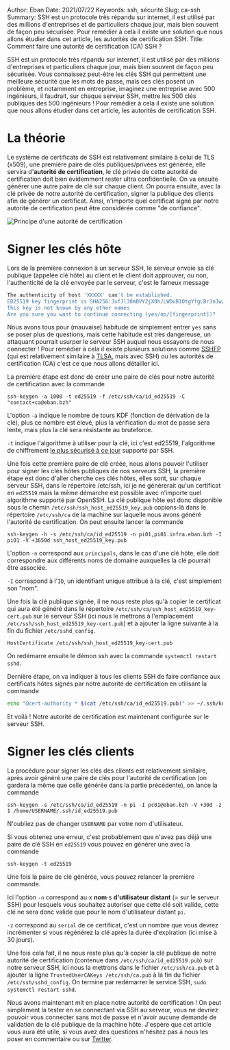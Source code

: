Author: Eban 
Date: 2021/07/22
Keywords: ssh, sécurité
Slug: ca-ssh
Summary: SSH est un protocole très répandu sur internet, il est utilisé par des millions d'entreprises et de particuliers chaque jour, mais bien souvent de façon peu sécurisée. Pour remédier à cela il existe une solution que nous allons étudier dans cet article, les autorités de certification SSH.
Title: Comment faire une autorité de certification (CA) SSH ?

SSH est un protocole très répandu sur internet, il est utilisé par des millions d'entreprises et particuliers chaque jour, mais bien souvent de façon peu sécurisée. Vous connaissez peut-être les clés SSH qui permettent une meilleure sécurité que les mots de passe, mais ces clés posent un problème, et notamment en entreprise, imaginez une entreprise avec 500 ingénieurs, il faudrait, sur chaque serveur SSH, mettre les 500 clés publiques des 500 ingénieurs ! Pour remédier à cela il existe une solution que nous allons étudier dans cet article, les autorités de certification SSH.

# La théorie

Le système de certificats de SSH est relativement similaire à celui de TLS (x509), une première paire de clés publiques/privées est générée, elle servira d'**autorité de certification**, le clé privée de cette autorité de certification doit bien évidemment rester ultra confidentielle. On va ensuite générer une autre paire de clé sur chaque client. On pourra ensuite, avec la clé privée de notre autorité de certification, signer la publique des clients afin de générer un certificat. Ainsi, n'importe quel certificat signé par notre autorité de certification peut être considérée comme "de confiance".

![Principe d'une autorité de certification](/static/img/ca-ssh/CA_principe(1).png)

# Signer les clés hôte

Lors de la première connexion à un serveur SSH, le serveur envoie sa clé publique (appelée clé hôte) au client et le client doit approuver, ou non, l'authenticité de la clé envoyée par le serveur, c'est le fameux message

```bash
The authenticity of host 'XXXXX' can't be established.
ED25519 key fingerprint is SHA256:JxfJl38mBVY2jX0h/LWDuB1OtgYfgLBr3nJw/lw5GFE.
This key is not known by any other names
Are you sure you want to continue connecting (yes/no/[fingerprint])? 
```

Nous avons tous pour (mauvaise) habitude de simplement entrer `yes` sans se poser plus de questions, mais cette habitude est très dangereuse, un attaquant pourrait usurper le serveur SSH auquel nous essayons de nous connecter ! Pour remédier à cela il existe plusieurs solutions comme [SSHFP](https://fr.wikipedia.org/wiki/Enregistrement_DNS_SSHFP) (qui est relativement similaire à [TLSA](https://ilearned.eu.org/dane.html), mais avec SSH) ou les autorités de certification (CA) c'est ce que nous allons détailler ici.

La première étape est donc de créer une paire de clés pour notre autorité de certification avec la commande

```
ssh-keygen -a 1000 -t ed25519 -f /etc/ssh/ca/id_ed25519 -C "contact+ca@eban.bzh"
```

L'option `-a` indique le nombre de tours KDF (fonction de dérivation de la clé), plus ce nombre est élevé, plus la vérification du mot de passe sera lente, mais plus la clé sera résistante au bruteforce.

`-t` indique l'algorithme à utiliser pour la clé, ici c'est ed25519, l'algorithme de chiffrement [le plus sécurisé à ce jour](https://nbeguier.medium.com/a-real-world-comparison-of-the-ssh-key-algorithms-b26b0b31bfd9) supporté par SSH.

Une fois cette première paire de clé créée, nous allons pouvoir l'utiliser pour signer les clés hôtes publiques de nos serveurs SSH, la première étape est donc d'aller cherche ces clés hôtes, elles sont, sur chaque serveur SSH, dans le répertoire /etc/ssh, ici je ne génèrerait qu'un certificat en `ed25519` mais la même démarche est possible avec n'importe quel algorithme supporté par OpenSSH. La clé publique hôte est donc disponible sous le chemin `/etc/ssh/ssh_host_ed25519_key.pub` copions-là dans le répertoire `/etc/ssh/ca` de la machine sur laquelle nous avons généré l'autorité de certification. On peut ensuite lancer la commande

```
ssh-keygen -h -s /etc/ssh/ca/id_ed25519 -n pi01,pi01.infra.eban.bzh -I pi01 -V +3650d ssh_host_ed25519_key.pub
```

L'option `-n` correspond aux `principals`, dans le cas d'une clé hôte, elle doit correspondre aux différents noms de domaine auxquelles la clé pourrait être associée.

`-I` correspond à l'`ID`, un identifiant unique attribué à la clé, c'est simplement son "nom".

Une fois la clé publique signée, il ne nous reste plus qu'à copier le certificat qui aura été généré dans le répertoire `/etc/ssh/ca/ssh_host_ed25519_key-cert.pub` sur le serveur SSH (ici nous le mettrons à l'emplacement `/etc/ssh/ssh_host_ed25519_key-cert.pub`) et à ajouter la ligne suivante à la fin du fichier `/etc/sshd_config`.

```
HostCertificate /etc/ssh/ssh_host_ed25519_key-cert.pub
```

On redémarre ensuite le démon ssh avec la commande `systemctl restart sshd`.

Dernière étape, on va indiquer à tous les clients SSH de faire confiance aux certificats hôtes signés par notre autorité de certification en utilisant la commande

```bash
echo "@cert-authority * $(cat /etc/ssh/ca/id_ed25519.pub)" >> ~/.ssh/known_hosts
```

Et voilà ! Notre autorité de certification est maintenant configurée sur le serveur SSH.

# Signer les clés clients

La procédure pour signer les clés des clients est relativement similaire, après avoir généré une paire de clés pour l'autorité de certification (on gardera la même que celle générée dans la partie précédente), on lance la commande

```
ssh-keygen -s /etc/ssh/ca/id_ed25519 -n pi -I pc01@eban.bzh -V +30d -z 1 /home/USERNAME/.ssh/id_ed25519.pub
```

N'oubliez pas de changer `USERNAME` par votre nom d'utilisateur.

Si vous obtenez une erreur, c'est probablement que n'avez pas déjà une paire de clé SSH en `ed25519` vous pouvez en générer une avec la commande

```
ssh-keygen -t ed25519
```

Une fois la paire de clé générée, vous pouvez relancer la première commande.

Ici l'option `-n` correspond au⋅x **nom**⋅s **d'utilisateur distant** (= sur le serveur SSH) pour lesquels vous souhaitez autoriser que cette clé soit valide, cette clé ne sera donc valide que pour le nom d'utilisateur distant  `pi`.

`-z` correspond au `serial` de ce certificat, c'est un nombre que vous devrez incrémenter si vous régénérez la clé après la durée d'expiration (ici mise à 30 jours).

Une fois cela fait, il ne nous reste plus qu'à copier la clé publique de notre autorité de certification (contenue dans `/etc/ssh/ca/id_ed25519.pub`) sur notre serveur SSH, ici nous la mettrons dans le fichier `/etc/ssh/ca.pub` et à ajouter la ligne `TrustedUserCAKeys /etc/ssh/ca.pub` à la fin du fichier `/etc/ssh/sshd_config`. On termine par redémarrer le service SSH, `sudo systemctl restart sshd`.

Nous avons maintenant mit en place notre autorité de certification ! On peut simplement la tester en se connectant via SSH au serveur, vous ne devriez pouvoir vous connecter sans mot de passe et n'avoir aucune demande de validation de la clé publique de la machine hôte. J'espère que cet article vous aura été utile, si vous avez des questions n'hésitez pas à nous les poser en commentaire ou sur [Twitter](https://twitter.com/ilearned_eu).

